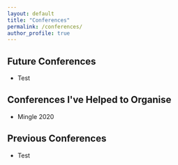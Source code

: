 ```yaml
---
layout: default
title: "Conferences"
permalink: /conferences/
author_profile: true
---
```


## Future Conferences
- Test

## Conferences I've Helped to Organise
- Mingle 2020

## Previous Conferences
- Test
